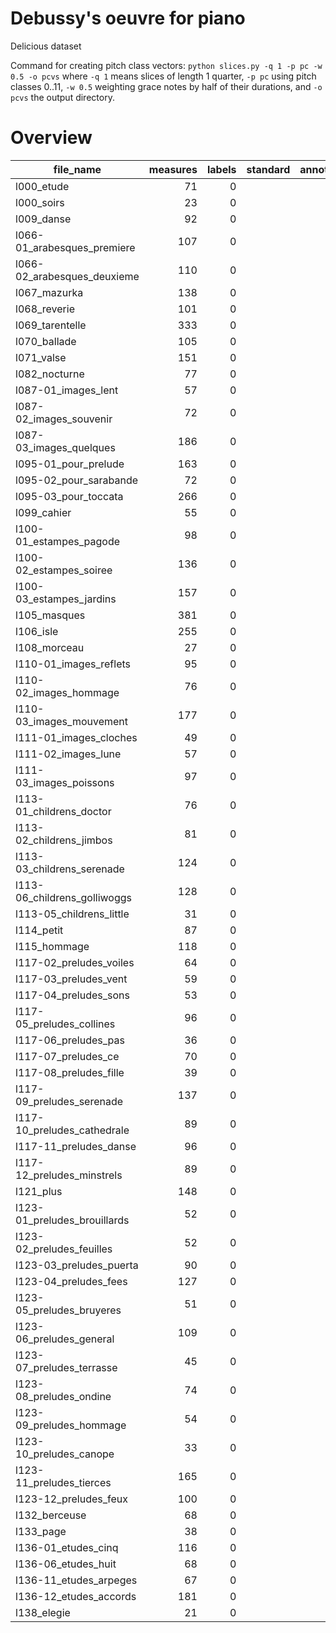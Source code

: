 # Debussy's oeuvre for piano

Delicious dataset

Command for creating pitch class vectors: `python slices.py -q 1 -p pc -w 0.5 -o pcvs` where `-q 1` means slices of length 1 quarter, `-p pc` using pitch classes 0..11, `-w 0.5`
weighting grace notes by half of their durations, and `-o pcvs` the output directory.


# Overview
|         file_name          |measures|labels|standard|annotators|reviewers|
|----------------------------|-------:|-----:|--------|----------|---------|
|l000_etude                  |      71|     0|        |          |         |
|l000_soirs                  |      23|     0|        |          |         |
|l009_danse                  |      92|     0|        |          |         |
|l066-01_arabesques_premiere |     107|     0|        |          |         |
|l066-02_arabesques_deuxieme |     110|     0|        |          |         |
|l067_mazurka                |     138|     0|        |          |         |
|l068_reverie                |     101|     0|        |          |         |
|l069_tarentelle             |     333|     0|        |          |         |
|l070_ballade                |     105|     0|        |          |         |
|l071_valse                  |     151|     0|        |          |         |
|l082_nocturne               |      77|     0|        |          |         |
|l087-01_images_lent         |      57|     0|        |          |         |
|l087-02_images_souvenir     |      72|     0|        |          |         |
|l087-03_images_quelques     |     186|     0|        |          |         |
|l095-01_pour_prelude        |     163|     0|        |          |         |
|l095-02_pour_sarabande      |      72|     0|        |          |         |
|l095-03_pour_toccata        |     266|     0|        |          |         |
|l099_cahier                 |      55|     0|        |          |         |
|l100-01_estampes_pagode     |      98|     0|        |          |         |
|l100-02_estampes_soiree     |     136|     0|        |          |         |
|l100-03_estampes_jardins    |     157|     0|        |          |         |
|l105_masques                |     381|     0|        |          |         |
|l106_isle                   |     255|     0|        |          |         |
|l108_morceau                |      27|     0|        |          |         |
|l110-01_images_reflets      |      95|     0|        |          |         |
|l110-02_images_hommage      |      76|     0|        |          |         |
|l110-03_images_mouvement    |     177|     0|        |          |         |
|l111-01_images_cloches      |      49|     0|        |          |         |
|l111-02_images_lune         |      57|     0|        |          |         |
|l111-03_images_poissons     |      97|     0|        |          |         |
|l113-01_childrens_doctor    |      76|     0|        |          |         |
|l113-02_childrens_jimbos    |      81|     0|        |          |         |
|l113-03_childrens_serenade  |     124|     0|        |          |         |
|l113-06_childrens_golliwoggs|     128|     0|        |          |         |
|l113-05_childrens_little    |      31|     0|        |          |         |
|l114_petit                  |      87|     0|        |          |         |
|l115_hommage                |     118|     0|        |          |         |
|l117-02_preludes_voiles     |      64|     0|        |          |         |
|l117-03_preludes_vent       |      59|     0|        |          |         |
|l117-04_preludes_sons       |      53|     0|        |          |         |
|l117-05_preludes_collines   |      96|     0|        |          |         |
|l117-06_preludes_pas        |      36|     0|        |          |         |
|l117-07_preludes_ce         |      70|     0|        |          |         |
|l117-08_preludes_fille      |      39|     0|        |          |         |
|l117-09_preludes_serenade   |     137|     0|        |          |         |
|l117-10_preludes_cathedrale |      89|     0|        |          |         |
|l117-11_preludes_danse      |      96|     0|        |          |         |
|l117-12_preludes_minstrels  |      89|     0|        |          |         |
|l121_plus                   |     148|     0|        |          |         |
|l123-01_preludes_brouillards|      52|     0|        |          |         |
|l123-02_preludes_feuilles   |      52|     0|        |          |         |
|l123-03_preludes_puerta     |      90|     0|        |          |         |
|l123-04_preludes_fees       |     127|     0|        |          |         |
|l123-05_preludes_bruyeres   |      51|     0|        |          |         |
|l123-06_preludes_general    |     109|     0|        |          |         |
|l123-07_preludes_terrasse   |      45|     0|        |          |         |
|l123-08_preludes_ondine     |      74|     0|        |          |         |
|l123-09_preludes_hommage    |      54|     0|        |          |         |
|l123-10_preludes_canope     |      33|     0|        |          |         |
|l123-11_preludes_tierces    |     165|     0|        |          |         |
|l123-12_preludes_feux       |     100|     0|        |          |         |
|l132_berceuse               |      68|     0|        |          |         |
|l133_page                   |      38|     0|        |          |         |
|l136-01_etudes_cinq         |     116|     0|        |          |         |
|l136-06_etudes_huit         |      68|     0|        |          |         |
|l136-11_etudes_arpeges      |      67|     0|        |          |         |
|l136-12_etudes_accords      |     181|     0|        |          |         |
|l138_elegie                 |      21|     0|        |          |         |
